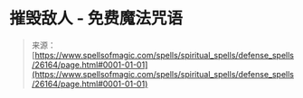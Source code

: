 <!--yml

category: 未分类

date: 2024-06-12 19:13:50

-->

# 摧毁敌人 - 免费魔法咒语

> 来源：[https://www.spellsofmagic.com/spells/spiritual_spells/defense_spells/26164/page.html#0001-01-01](https://www.spellsofmagic.com/spells/spiritual_spells/defense_spells/26164/page.html#0001-01-01)
